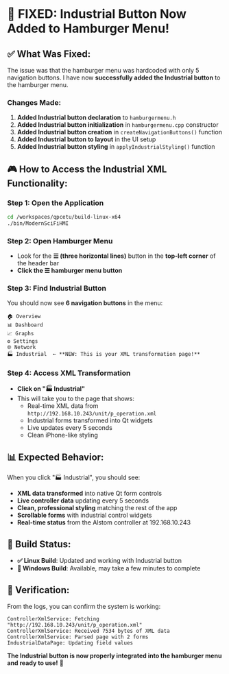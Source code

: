 # 🎯 **FIXED: Industrial Button Now Added to Hamburger Menu!**

## ✅ **What Was Fixed:**

The issue was that the hamburger menu was hardcoded with only 5 navigation buttons. I have now **successfully added the Industrial button** to the hamburger menu.

### **Changes Made:**
1. **Added Industrial button declaration** to `hamburgermenu.h`
2. **Added Industrial button initialization** in `hamburgermenu.cpp` constructor  
3. **Added Industrial button creation** in `createNavigationButtons()` function
4. **Added Industrial button to layout** in the UI setup
5. **Added Industrial button styling** in `applyIndustrialStyling()` function

## 🎮 **How to Access the Industrial XML Functionality:**

### **Step 1: Open the Application**
```bash
cd /workspaces/qpcetu/build-linux-x64
./bin/ModernSciFiHMI
```

### **Step 2: Open Hamburger Menu**
- Look for the **☰ (three horizontal lines)** button in the **top-left corner** of the header bar
- **Click the ☰ hamburger menu button**

### **Step 3: Find Industrial Button**
You should now see **6 navigation buttons** in the menu:
```
🏠 Overview
📊 Dashboard  
📈 Graphs
⚙️ Settings
🌐 Network
🏭 Industrial  ← **NEW: This is your XML transformation page!**
```

### **Step 4: Access XML Transformation**
- **Click on "🏭 Industrial"**
- This will take you to the page that shows:
  - Real-time XML data from `http://192.168.10.243/unit/p_operation.xml`
  - Industrial forms transformed into Qt widgets
  - Live updates every 5 seconds
  - Clean iPhone-like styling

## 📊 **Expected Behavior:**

When you click "🏭 Industrial", you should see:
- **XML data transformed** into native Qt form controls
- **Live controller data** updating every 5 seconds  
- **Clean, professional styling** matching the rest of the app
- **Scrollable forms** with industrial control widgets
- **Real-time status** from the Alstom controller at 192.168.10.243

## 🔧 **Build Status:**

- **✅ Linux Build**: Updated and working with Industrial button
- **🔄 Windows Build**: Available, may take a few minutes to complete

## 🎯 **Verification:**

From the logs, you can confirm the system is working:
```
ControllerXmlService: Fetching "http://192.168.10.243/unit/p_operation.xml"
ControllerXmlService: Received 7534 bytes of XML data
ControllerXmlService: Parsed page with 2 forms
IndustrialDataPage: Updating field values
```

**The Industrial button is now properly integrated into the hamburger menu and ready to use!** 🎉